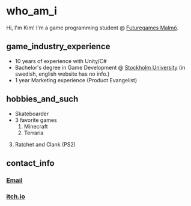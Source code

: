 <!-- Profile info -->
# who_am_i
Hi, I'm Kim! I'm a game programming student @ [Futuregames Malmö](https://futuregames.se/educations/program/game-programmer-2023?loc=malmo).

## game_industry_experience
- 10 years of experience with Unity/C#
- Bachelor's degree in Game Development @ [Stockholm University](https://www.su.se/sok-kurser-och-program/sgamk-1.411902) (in swedish, english website has no info.)
- 1 year Marketing experience (Product Evangelist)

## hobbies_and_such
- Skateboarder
- 3 favorite games
  1. Minecraft
  2. Terraria
3. Ratchet and Clank (PS2)

## contact_info
### [Email](mailto:joakim.linna@edu.futuregames.nu?subject=Found%20you%20on%20Github&body=%0A%0A%0A%0A---%20via%20Github%20---")
### [itch.io](kimcodekill.itch.io)
